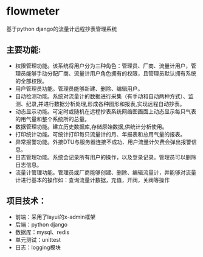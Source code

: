 # flowmeter
基于python django的流量计远程抄表管理系统

## 主要功能:
 - 权限管理功能。该系统将用户分为三种角色：管理员、厂商、流量计用户，管理员能够手动分配厂商、流量计用户角色拥有的权限，且管理员默认拥有系统的全部权限。
 - 用户管理员功能。管理员能够新建、删除、编辑用户。
 - 自动检测功能。系统对流量计的数据进行采集（有手动和自动两种方式）、监测、纪录,并进行数据分析处理,形成各种图形和报表,实现远程自动抄表。
 - 动态显示功能。可定时或随机在远程抄表系统网络图画面上动态显示每只气表的用气量和整个系统所的总量。
 - 数据管理功能。建立历史数据库,存储原始数据,供统计分析使用。
 - 打印统计功能。可统计打印每只流量计的月、年报表和总用气量的报表。
 - 异常报警功能。外接DTU与服务器连接不成功、用户流量计欠费会弹出报警信息。
 - 日志管理功能。系统会记录所有用户的操作，以及登录记录。管理员可以删除日志信息。
 - 流量计管理功能。管理员或厂商能够创建、删除、编辑流量计，并能够对流量计进行基本的操作如：查询流量计数据，充值，开阀，关阀等操作
 
 
 ## 项目技术：
 - 前端：采用了layui的x-admin框架
 - 后端：python django
 - 数据库：mysql、redis
 - 单元测试：unittest
 - 日志：logging模块

